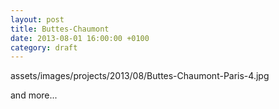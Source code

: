 ```yaml
---
layout: post
title: Buttes-Chaumont
date: 2013-08-01 16:00:00 +0100
category: draft
---
```


assets/images/projects/2013/08/Buttes-Chaumont-Paris-4.jpg

and more...

